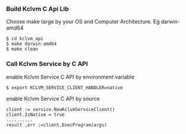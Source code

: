 ### Build Kclvm C Api Lib
Choose make targe by your OS and Computer Architecture. Eg darwin-amd64
```
$ cd kclvm_api
$ make darwin-amd64
$ make clean
```

### Call Kclvm Service by C API
enable Kclvm Service C API by environment variable
```
$ export KCLVM_SERVICE_CLIENT_HANDLER=native

```

enable Kclvm Service C API by source
```
client := service.NewKclvmServiceClient()
client.IsNative = true
..........
result ,err :=client.ExecProgram(args)
```